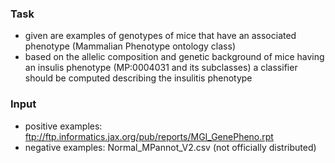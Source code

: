 ### Task

- given are examples of genotypes of mice that have an associated phenotype (Mammalian Phenotype ontology class)
- based on the allelic composition and genetic background of mice having an insulis phenotype (MP:0004031 and its subclasses) a classifier should be computed describing the insulitis phenotype

### Input

- positive examples: ftp://ftp.informatics.jax.org/pub/reports/MGI_GenePheno.rpt
- negative examples: Normal_MPannot_V2.csv (not officially distributed)